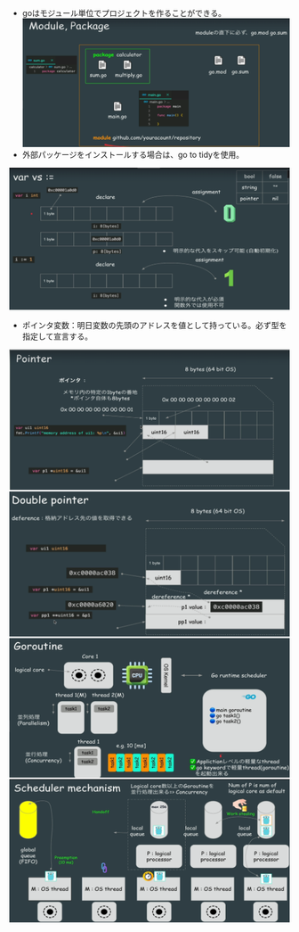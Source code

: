 - goはモジュール単位でプロジェクトを作ることができる。
![img.png](img.png)
- 外部パッケージをインストールする場合は、go to tidyを使用。

![img_1.png](img_1.png)
- ポインタ変数：明日変数の先頭のアドレスを値として持っている。必ず型を指定して宣言する。

![img_2.png](img_2.png)
![img_3.png](img_3.png)
![img_4.png](img_4.png)
![img_5.png](img_5.png)
